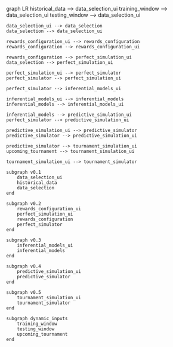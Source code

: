 graph LR
    historical_data --> data_selection_ui
    training_window --> data_selection_ui
    testing_window --> data_selection_ui
    
    data_selection_ui --> data_selection
    data_selection --> data_selection_ui

    rewards_configuration_ui --> rewards_configuration    
    rewards_configuration --> rewards_configuration_ui    
    
    rewards_configuration --> perfect_simulation_ui
    data_selection --> perfect_simulation_ui
    
    perfect_simulation_ui --> perfect_simulator
    perfect_simulator --> perfect_simulation_ui    

    perfect_simulator --> inferential_models_ui
    
    inferential_models_ui --> inferential_models
    inferential_models --> inferential_models_ui
    
    inferential_models --> predictive_simulation_ui
    perfect_simulator --> predictive_simulation_ui
    
    predictive_simulation_ui --> predictive_simulator
    predictive_simulator --> predictive_simulation_ui

    predictive_simulator --> tournament_simulation_ui
    upcoming_tournament --> tournament_simulation_ui
    
    tournament_simulation_ui --> tournament_simulator

    subgraph v0.1
        data_selection_ui
        historical_data
        data_selection
    end

    subgraph v0.2
        rewards_configuration_ui
        perfect_simulation_ui
        rewards_configuration
        perfect_simulator
    end

    subgraph v0.3
        inferential_models_ui
        inferential_models
    end

    subgraph v0.4
        predictive_simulation_ui
        predictive_simulator
    end

    subgraph v0.5
        tournament_simulation_ui
        tournament_simulator
    end

    subgraph dynamic_inputs
        training_window
        testing_window
        upcoming_tournament
    end

